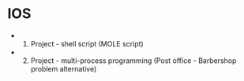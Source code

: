 # IOS

* 1. Project - shell script (MOLE script)

* 2. Project - multi-process programming (Post office - Barbershop problem alternative)
